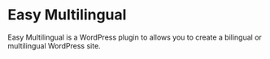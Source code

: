 Easy Multilingual
=================

Easy Multilingual is a WordPress plugin to allows you to create a bilingual or multilingual WordPress site.
